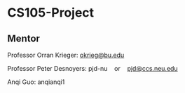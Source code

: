 # CS105-Project

## Mentor
Professor Orran Krieger:
okrieg@bu.edu

Professor Peter Desnoyers:
pjd-nu    or    pjd@ccs.neu.edu

Anqi Guo:
anqianqi1
